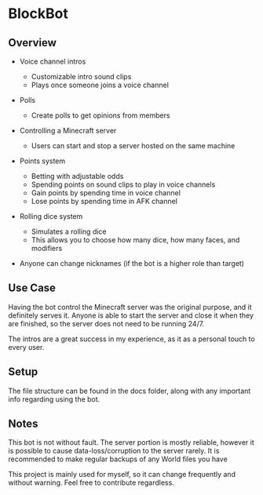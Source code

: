 # BlockBot
## Overview

- Voice channel intros
  - Customizable intro sound clips
  - Plays once someone joins a voice channel

- Polls
  - Create polls to get opinions from members

- Controlling a Minecraft server
  - Users can start and stop a server hosted on the same machine
  
- Points system
  - Betting with adjustable odds
  - Spending points on sound clips to play in voice channels
  - Gain points by spending time in voice channel
  - Lose points by spending time in AFK channel
  
- Rolling dice system
  - Simulates a rolling dice
  - This allows you to choose how many dice, how many faces, and modifiers


- Anyone can change nicknames (if the bot is a higher role than target)

## Use Case

Having the bot control the Minecraft server was the original purpose, and it definitely serves it. Anyone is able to start the server and close it when they are finished, so the server does not need to be running 24/7.

The intros are a great success in my experience, as it as a personal touch to every user.

## Setup

The file structure can be found in the docs folder, along with any important info regarding using the bot.


## Notes
This bot is not without fault. The server portion is mostly reliable, however it is possible to cause data-loss/corruption to the server rarely. It is recommended to make regular backups of any World files you have

This project is mainly used for myself, so it can change frequently and without warning. Feel free to contribute regardless.

